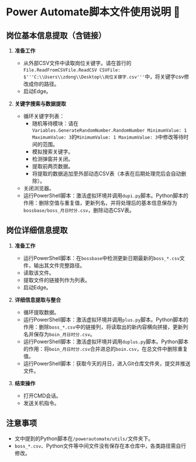 # Power Automate脚本文件使用说明 🚀

## 岗位基本信息提取（含链接）

1. **准备工作**
   - 从外部CSV文件中读取岗位关键字。请在首行的```File.ReadFromCSVFile.ReadCSV CSVFile: $'''C:\\Users\\zdong\\Desktop\\岗位关键字.csv'''```中，将关键字csv修改成你的路径。
   - 启动Edge。

2. **关键字搜索与数据提取**
   - 循环关键字列表：
     - 随机等待模块：请在```Variables.GenerateRandomNumber.RandomNumber MinimumValue: 1 MaximumValue: 3```的```MinimumValue: 1 MaximumValue: 3```中修改等待时间的范围。
     - 模拟搜索关键字。
     - 检测弹窗并关闭。
     - 提取前两页数据。
     - 将提取的数据追加至外部动态CSV表（本表在后期处理完后会自动删除）。
   - 关闭浏览器。
   - 运行PowerShell脚本：激活虚拟环境并调用```dupi.py```脚本。Python脚本的作用：删除空值与重复值，更新列名，并将处理后的基本信息保存为`bossbase/boss_月日时分.csv`，删除动态CSV表。

## 岗位详细信息提取

1. **准备工作**
   - 运行PowerShell脚本：在`bossbase`中检测更新日期最新的`boss_*.csv`文件，输出其文件完整路径。
   - 读取该文件。
   - 提取文件的链接列作为列表。
   - 启动Edge。

2. **详细信息提取与整合**
   - 循环提取数据。
   - 运行PowerShell脚本：激活虚拟环境并调用```plus.py```脚本。Python脚本的作用：删除`boss_*.csv`中的链接列，将读取出的新内容横向拼接，更新列名并保存为`boin_月日时分.csv`。
   - 运行PowerShell脚本：激活虚拟环境并调用```duplus.py```脚本。Python脚本的作用：将`boin_月日时分.csv`合并进总的`boin.csv`，在总文件中删除重复值。
   - 运行PowerShell脚本：获取今天的月日，进入Git仓库文件夹，提交并推送文件。

3. **结束操作**
   - 打开CMD会话。
   - 发送关机指令。

## 注意事项
- 文中提到的Python脚本在```/powerautomate/utils/```文件夹下。
- `boss_*.csv`、Python文件等中间文件没有保存在本仓库中，各类路径需自行修改。
